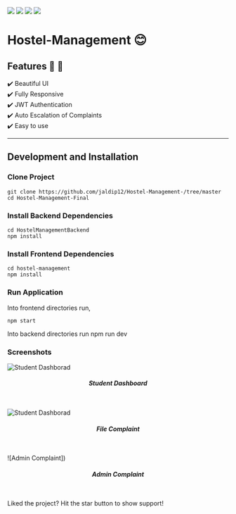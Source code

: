 <img src="https://img.shields.io/badge/MongoDB-4EA94B?style=for-the-badge&logo=mongodb&logoColor=white"> <img src="https://img.shields.io/badge/Express.js-404D59?style=for-the-badge"> <img src="https://img.shields.io/badge/React-20232A?style=for-the-badge&logo=react&logoColor=61DAFB"> <img src="https://img.shields.io/badge/Node.js-43853D?style=for-the-badge&logo=node.js&logoColor=white">

# Hostel-Management :blush:




## Features :rocket: :vulcan_salute:
:heavy_check_mark: Beautiful UI <br>
:heavy_check_mark: Fully Responsive <br>
:heavy_check_mark: JWT Authentication <br>
:heavy_check_mark: Auto Escalation of Complaints <br>
:heavy_check_mark:  Easy to use <br>

<hr>

## Development and Installation

### Clone Project
```
git clone https://github.com/jaldip12/Hostel-Management-/tree/master
cd Hostel-Management-Final
```

### Install Backend Dependencies
```
cd HostelManagementBackend
npm install
```

### Install Frontend Dependencies
```
cd hostel-management
npm install
```

### Run Application
Into  frontend directories run,
```
npm start
```
Into backend directories run
npm run dev
### Screenshots


![Student Dashborad]()
<h4 align="center"><em>Student Dashboard</em></h4>
<br>

![Student Dashborad]()
<h4 align="center"><em>File Complaint</em></h4>
<br>

![Admin Complaint])
<h4 align="center"><em>Admin Complaint</em></h4>
<br>




Liked the project? Hit the star button to show support!


